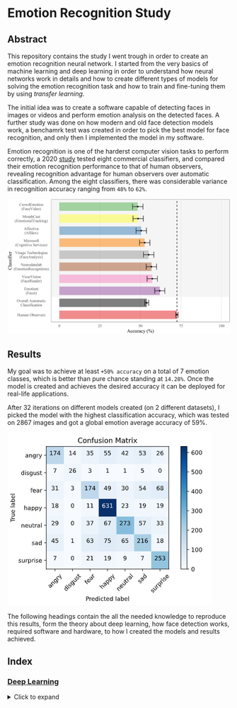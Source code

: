 # Emotion Recognition Study

## Abstract

This repository contains the study I went trough in order to create an emotion recognition neural network. I started from the very basics of machine learning and deep learning in order to understand how neural networks work in details and how to create different types of models for solving the emotion recognition task and how to train and fine-tuning them by using *transfer learning*.

The initial idea was to create a software capable of detecting faces in images or videos and perform emotion analysis on the detected faces. A further study was done on how modern and old face detection models work, a benchamrk test was created in order to pick the best model for face recognition, and only then I implemented the model in my software.

Emotion recognition is one of the harderst computer vision tasks to perform correctly, a 2020 [study](https://journals.plos.org/plosone/article?id=10.1371/journal.pone.0231968#:~:text=The%20human%20recognition%20accuracy%20of,from%2048%25%20to%2062%25.) tested eight commercial classifiers, and compared their emotion recognition performance to that of human observers, revealing recognition advantage for human observers over automatic classification. Among the eight classifiers, there was considerable variance in recognition accuracy ranging from `48%` to `62%`.

![alt text](https://github.com/Salah-Akil/emotion-recognition/blob/main/markdown/images/emotion_performance_study.png?raw=true)

## Results

My goal was to achieve at least `+50% accuracy` on a total of 7 emotion classes, which is better than pure chance standing at `14.28%`. Once the model is created and achieves the desired accuracy it can be deployed for real-life applications.

After 32 iterations on different models created (on 2 different datasets), I picked the model with the highest classification accuracy, which was tested on 2867 images and got a global emotion average accuracy of 59%.

![alt text](https://github.com/Salah-Akil/emotion-recognition/blob/main/markdown/images/best_model_kaggle_v12_cmatrix.png?raw=true)

The following headings contain the all the needed knowledge to reproduce this results, form the theory about deep learning, how face detection works, required software and hardware, to how I created the models and results achieved.

## Index

### [Deep Learning](https://github.com/Salah-Akil/emotion-recognition/blob/main/markdown/deep_learning.md#deep-learning)

<details>
  <summary>Click to expand</summary>
  
  #### 1. [Introduction](https://github.com/Salah-Akil/emotion-recognition/blob/main/markdown/deep_learning.md#1-introduction)
  ##### 1.1 [What is Deep Learning](https://github.com/Salah-Akil/emotion-recognition/blob/main/markdown/deep_learning.md#11-what-is-deep-learning)
  #### [2. Artificial Neural Networks Architecture](https://github.com/Salah-Akil/emotion-recognition/blob/main/markdown/deep_learning.md#2-artificial-neural-networks-architecture)
  ##### [2.1 How ANNs work?](https://github.com/Salah-Akil/emotion-recognition/blob/main/markdown/deep_learning.md#21-how-anns-work)
  ##### [2.2 What Layers do?](https://github.com/Salah-Akil/emotion-recognition/blob/main/markdown/deep_learning.md#22-what-layers-do)
  ##### [2.3 What are Activation Functions?](https://github.com/Salah-Akil/emotion-recognition/blob/main/markdown/deep_learning.md#23-what-are-activation-functions)
  ###### [2.3.1 Sigmoid Activation Function](https://github.com/Salah-Akil/emotion-recognition/blob/main/markdown/deep_learning.md#sigmoid-activation-function)
  ###### [2.3.2 ReLU Activation Function](https://github.com/Salah-Akil/emotion-recognition/blob/main/markdown/deep_learning.md#relu-activation-function)
  ###### [2.3.3 Softmax Activation Function](https://github.com/Salah-Akil/emotion-recognition/blob/main/markdown/deep_learning.md#softmax-activation-function)
  #### [3. Training an Artificial Neural Network](https://github.com/Salah-Akil/emotion-recognition/blob/main/markdown/deep_learning.md#3-training-an-artificial-neural-network)
  ##### [3.1 What it means to train a network?](https://github.com/Salah-Akil/emotion-recognition/blob/main/markdown/deep_learning.md#31-what-it-means-to-train-a-network)
  ##### [3.2 Stochastic Gradient Descent (SGD)](https://github.com/Salah-Akil/emotion-recognition/blob/main/markdown/deep_learning.md#32-stochastic-gradient-descent-sgd)
  ##### [3.3 Loss Function](https://github.com/Salah-Akil/emotion-recognition/blob/main/markdown/deep_learning.md#33-loss-function)
  ##### [3.4 (MSE) Mean Square Error](https://github.com/Salah-Akil/emotion-recognition/blob/main/markdown/deep_learning.md#34-mse-mean-square-error)
  ##### [3.5 Gradient of the Loss Function](https://github.com/Salah-Akil/emotion-recognition/blob/main/markdown/deep_learning.md#35-gradient-of-the-loss-function)
  ##### [3.6 How the network learn](https://github.com/Salah-Akil/emotion-recognition/blob/main/markdown/deep_learning.md#36-how-the-network-learn)
  ##### [3.7 Weights Update](https://github.com/Salah-Akil/emotion-recognition/blob/main/markdown/deep_learning.md#37-weights-update)
  ##### [3.8 Learning Rate](https://github.com/Salah-Akil/emotion-recognition/blob/main/markdown/deep_learning.md#38-learning-rate)
  #### [4 Datasets](https://github.com/Salah-Akil/emotion-recognition/blob/main/markdown/deep_learning.md#4-datasets)
  ##### [4.1 Training Set](https://github.com/Salah-Akil/emotion-recognition/blob/main/markdown/deep_learning.md#41-training-set)
  ##### [4.2 Validation Set](https://github.com/Salah-Akil/emotion-recognition/blob/main/markdown/deep_learning.md#42-validation-set)
  ##### [4.3 Test Set](https://github.com/Salah-Akil/emotion-recognition/blob/main/markdown/deep_learning.md#43-test-set)
  ##### [4.4 Overfitting](https://github.com/Salah-Akil/emotion-recognition/blob/main/markdown/deep_learning.md#44-overfitting)
  ##### [4.5 Underfitting](https://github.com/Salah-Akil/emotion-recognition/blob/main/markdown/deep_learning.md#45-underfitting)
  #### [5 Convolutional Neural Networks](https://github.com/Salah-Akil/emotion-recognition/blob/main/markdown/deep_learning.md#5-convolutional-neural-networks)
  ##### [5.1 Convolutional Layers](https://github.com/Salah-Akil/emotion-recognition/blob/main/markdown/deep_learning.md#51-convolutional-layers)
  ##### [5.2 Patterns](https://github.com/Salah-Akil/emotion-recognition/blob/main/markdown/deep_learning.md#52-patterns)
  ##### [5.3 Kernel](https://github.com/Salah-Akil/emotion-recognition/blob/main/markdown/deep_learning.md#53-kernel)
  ##### [5.4 Feature (Patter) Detection](https://github.com/Salah-Akil/emotion-recognition/blob/main/markdown/deep_learning.md#54-feature-patter-detection)
  ##### [5.5 Max Pooling](https://github.com/Salah-Akil/emotion-recognition/blob/main/markdown/deep_learning.md#55-max-pooling)
  ##### [5.6 Batch Size](https://github.com/Salah-Akil/emotion-recognition/blob/main/markdown/deep_learning.md#56-batch-size)
  ##### [5.7 Batch Normalization](https://github.com/Salah-Akil/emotion-recognition/blob/main/markdown/deep_learning.md#57-batch-normalization)
  ##### [5.8 Fine Tuning](https://github.com/Salah-Akil/emotion-recognition/blob/main/markdown/deep_learning.md#58-fine-tuning)
  
</details>
